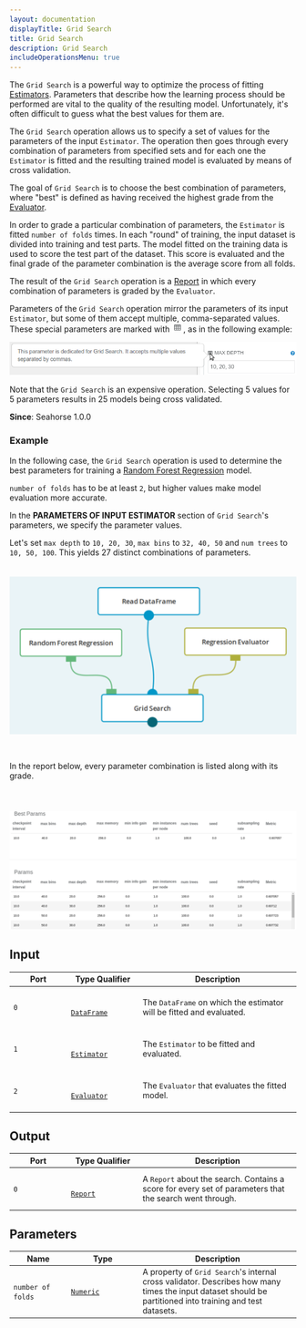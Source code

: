 ```yaml
---
layout: documentation
displayTitle: Grid Search
title: Grid Search
description: Grid Search
includeOperationsMenu: true
---
```


The `Grid Search` is a powerful way to optimize the process of fitting
[Estimators](../classes/estimator.html).
Parameters that describe how the learning process should be performed are vital
to the quality of the resulting model. Unfortunately, it's often difficult to guess
what the best values for them are.

The `Grid Search` operation allows us to specify a set of values for the parameters of the input
`Estimator`. The operation then goes through every combination of parameters from specified sets
and for each one the `Estimator` is fitted and the resulting trained model is evaluated
by means of cross validation.

The goal of `Grid Search` is to choose the best combination of parameters, where "best"
is defined as having received the highest grade from the [Evaluator](../classes/evaluator.html).

In order to grade a particular combination of parameters, the `Estimator` is fitted
`number of folds` times. In each "round" of training, the input dataset is divided
into training and test parts. The model fitted on the training data is used to score
the test part of the dataset. This score is evaluated and the final grade of the
parameter combination is the average score from all folds.

The result of the `Grid Search` operation is a [Report](../classes/report.html) in which
every combination of parameters is graded by the `Evaluator`.

Parameters of the `Grid Search` operation mirror the parameters of its input `Estimator`, but some
of them accept multiple, comma-separated values. These special parameters are marked with
<img src="../img/grid_search_param_icon.png" />, as in the following example:

<img class="img-responsive centered-image" src="../img/grid_search_00.png" />

Note that the `Grid Search` is an expensive operation. Selecting 5 values for 5 parameters results
in 25 models being cross validated.

**Since**: Seahorse 1.0.0

### Example
In the following case, the `Grid Search` operation is used to determine the best parameters
for training a [Random Forest Regression](random_forest_regression.html) model.

`number of folds` has to be at least `2`, but higher values make model evaluation more accurate.

In the **PARAMETERS OF INPUT ESTIMATOR** section of `Grid Search`'s parameters, we specify the parameter values.

Let's set `max depth` to `10, 20, 30`, `max bins` to `32, 40, 50` and `num trees` to `10, 50, 100`.
This yields 27 distinct combinations of parameters.

<img style="padding-top:20px; padding-bottom:30px" class="img-responsive centered-image" src="../img/grid_search_01.png" />

In the report below, every parameter combination is listed along with its grade.

<img style="padding-top:40px" class="img-responsive centered-image" src="../img/grid_search_02.png" />

## Input

<table>
  <thead>
    <tr>
      <th style="width:20%">Port</th>
      <th style="width:25%">Type Qualifier</th>
      <th style="width:55%">Description</th>
    </tr>
  </thead>
  <tbody>
    <tr>
      <td>
        <code>0</code>
      </td>
      <td>
        <code>
          <a href="../classes/dataframe.html">DataFrame</a>
        </code>
      </td>
      <td>The <code>DataFrame</code> on which the estimator will be fitted and evaluated.</td>
    </tr>
    <tr>
      <td>
        <code>1</code>
      </td>
      <td>
        <code>
          <a href="../classes/estimator.html">Estimator</a>
        </code>
      </td>
      <td>The <code>Estimator</code> to be fitted and evaluated.</td>
    </tr>
    <tr>
      <td>
        <code>2</code>
      </td>
      <td>
        <code>
          <a href="../classes/evaluator.html">Evaluator</a>
        </code>
      </td>
      <td>The <code>Evaluator</code> that evaluates the fitted model.</td>
    </tr>
  </tbody>
</table>


## Output

<table>
  <thead>
    <tr>
      <th style="width:20%">Port</th>
      <th style="width:25%">Type Qualifier</th>
      <th style="width:55%">Description</th>
    </tr>
  </thead>
  <tbody>
    <tr>
      <td>
        <code>0</code>
      </td>
      <td>
        <code>
          <a href="../classes/report.html">Report</a>
        </code>
      </td>
      <td>A <code>Report</code> about the search. Contains a score for every set of parameters that the search went through.</td>
    </tr>
  </tbody>
</table>


## Parameters

<table class="table">
  <thead>
    <tr>
      <th style="width:20%">Name</th>
      <th style="width:25%">Type</th>
      <th style="width:55%">Description</th>
    </tr>
  </thead>
  <tbody>
    <tr>
      <td>
        <code id="number-of-folds">number of folds</code>
      </td>
      <td>
        <code><a href="../parameter_types.html#numeric">Numeric</a></code>
      </td>
      <td>
        A property of <code>Grid Search</code>'s internal cross validator.
        Describes how many times the input dataset should be partitioned into training and test datasets.
      </td>
    </tr>
  </tbody>
</table>
